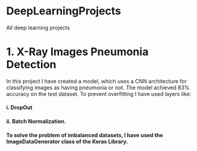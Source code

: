 # DeepLearningProjects
All deep learning projects

# 1. X-Ray Images Pneumonia Detection
In this project I have created a model, which uses a CNN architecture for classifying images as having pneumonia or not.
The model achieved 83% accuracy on the test dataset. To prevent overfitting I have used layers like:
#### i. DropOut
#### ii. Batch Normalization.
#### To solve the problem of imbalanced datasets, I have used the ImageDataGenerator class of the Keras Library.
